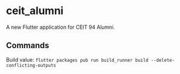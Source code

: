 # ceit_alumni

A new Flutter application for CEIT 94 Alumni.

## Commands

Build value: ```flutter packages pub run build_runner build --delete-conflicting-outputs```
